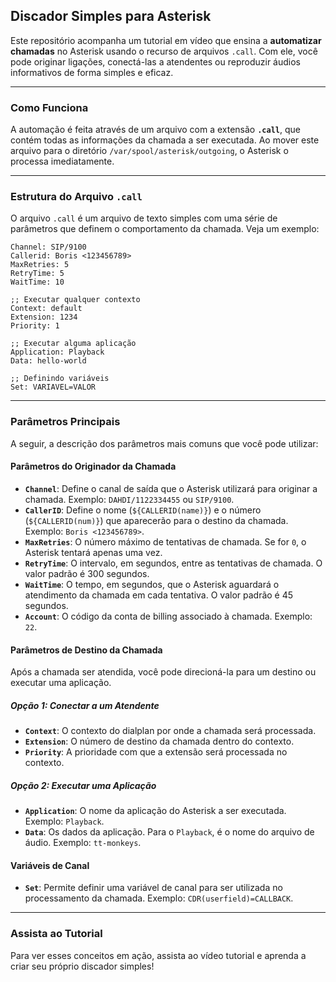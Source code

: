 ## Discador Simples para Asterisk

Este repositório acompanha um tutorial em vídeo que ensina a **automatizar chamadas** no Asterisk usando o recurso de arquivos `.call`. Com ele, você pode originar ligações, conectá-las a atendentes ou reproduzir áudios informativos de forma simples e eficaz.

-----

### Como Funciona

A automação é feita através de um arquivo com a extensão **`.call`**, que contém todas as informações da chamada a ser executada. Ao mover este arquivo para o diretório `/var/spool/asterisk/outgoing`, o Asterisk o processa imediatamente.

-----

### Estrutura do Arquivo `.call`

O arquivo `.call` é um arquivo de texto simples com uma série de parâmetros que definem o comportamento da chamada. Veja um exemplo:

```
Channel: SIP/9100
Callerid: Boris <123456789>
MaxRetries: 5
RetryTime: 5
WaitTime: 10

;; Executar qualquer contexto
Context: default
Extension: 1234
Priority: 1

;; Executar alguma aplicação
Application: Playback
Data: hello-world

;; Definindo variáveis
Set: VARIAVEL=VALOR

```

-----

### Parâmetros Principais

A seguir, a descrição dos parâmetros mais comuns que você pode utilizar:

#### Parâmetros do Originador da Chamada

  * **`Channel`**: Define o canal de saída que o Asterisk utilizará para originar a chamada. Exemplo: `DAHDI/1122334455` ou `SIP/9100`.
  * **`CallerID`**: Define o nome (`${CALLERID(name)}`) e o número (`${CALLERID(num)}`) que aparecerão para o destino da chamada. Exemplo: `Boris <123456789>`.
  * **`MaxRetries`**: O número máximo de tentativas de chamada. Se for `0`, o Asterisk tentará apenas uma vez.
  * **`RetryTime`**: O intervalo, em segundos, entre as tentativas de chamada. O valor padrão é 300 segundos.
  * **`WaitTime`**: O tempo, em segundos, que o Asterisk aguardará o atendimento da chamada em cada tentativa. O valor padrão é 45 segundos.
  * **`Account`**: O código da conta de billing associado à chamada. Exemplo: `22`.

#### Parâmetros de Destino da Chamada

Após a chamada ser atendida, você pode direcioná-la para um destino ou executar uma aplicação.

##### Opção 1: Conectar a um Atendente

  * **`Context`**: O contexto do dialplan por onde a chamada será processada.
  * **`Extension`**: O número de destino da chamada dentro do contexto.
  * **`Priority`**: A prioridade com que a extensão será processada no contexto.

##### Opção 2: Executar uma Aplicação

  * **`Application`**: O nome da aplicação do Asterisk a ser executada. Exemplo: `Playback`.
  * **`Data`**: Os dados da aplicação. Para o `Playback`, é o nome do arquivo de áudio. Exemplo: `tt-monkeys`.

#### Variáveis de Canal

  * **`Set`**: Permite definir uma variável de canal para ser utilizada no processamento da chamada. Exemplo: `CDR(userfield)=CALLBACK`.

-----

### Assista ao Tutorial

Para ver esses conceitos em ação, assista ao vídeo tutorial e aprenda a criar seu próprio discador simples\!